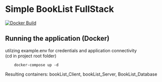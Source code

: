 # Simple BookList FullStack
[![Docker Build](https://github.com/Zeppily/BookList/actions/workflows/docker_build.yml/badge.svg?branch=master)](https://github.com/Zeppily/BookList/actions/workflows/docker_build.yml)  
## Running the application (Docker)

utilzing example.env for credentials and application connectivity  
(cd in project root folder)  
```
    docker-compose up -d
```

Resulting containers: bookList_Client, bookList_Server, BookList_Database 
